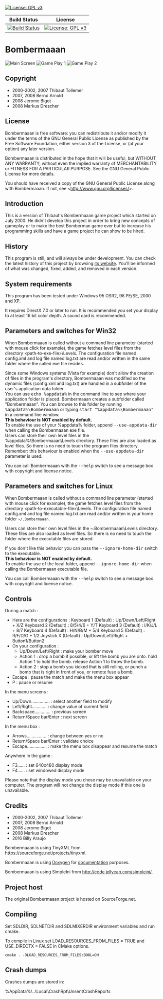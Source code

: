 [![License: GPL v3](https://img.shields.io/badge/license-GPL%20v3-blue.svg)](https://www.gnu.org/licenses/gpl-3.0)

|Build Status|License|
|:--:|:--:|
|[![Build Status](https://travis-ci.org/bjaraujo/Bombermaaan.svg?branch=master)](https://travis-ci.org/bjaraujo/Bombermaaan)|[![License: GPL v3](https://img.shields.io/badge/license-GPL%20v3-blue.svg)](https://www.gnu.org/licenses/gpl-3.0)|

# Bombermaaan

![Main Screen](https://raw.githubusercontent.com/billyaraujo/bombermaaan/master/screenshots/ss01.png) 
![Game Play 1](https://raw.githubusercontent.com/billyaraujo/bombermaaan/master/screenshots/ss02.png) 
![Game Play 2](https://raw.githubusercontent.com/billyaraujo/bombermaaan/master/screenshots/ss03.png)

## Copyright

- 2000-2002, 2007 Thibaut Tollemer
- 2007, 2008 Bernd Arnold
- 2008 Jerome Bigot
- 2008 Markus Drescher

## License

Bombermaaan is free software: you can redistribute it and/or modify
it under the terms of the GNU General Public License as published by
the Free Software Foundation, either version 3 of the License, or
(at your option) any later version.

Bombermaaan is distributed in the hope that it will be useful,
but WITHOUT ANY WARRANTY; without even the implied warranty of
MERCHANTABILITY or FITNESS FOR A PARTICULAR PURPOSE.  See the
GNU General Public License for more details.

You should have received a copy of the GNU General Public License
along with Bombermaaan.  If not, see &lt;http://www.gnu.org/licenses/&gt;.
	
## Introduction

This is a version of Thibaut's Bombermaaan game project
which started on July 2000. He didn't develop this
project in order to bring new concepts of gameplay
or to make the best Bomberman game ever but to
increase his programming skills and have a game
project he can show to be hired.

## History

This program is still, and will always be under 
development. You can check the latest history of 
this project by browsing <a href="http://bombermaaan.sourceforge.net/">its website</a>. You'll be 
informed of what was changed, fixed, added, and 
removed in each version.

## System requirements

This program has been tested under Windows 95 OSR2, 98 PE/SE, 2000 and XP.

It requires DirectX 7.0 or later to run. It is
recommended you set your display to at least
16 bit color depth. A sound card is recommended.

## Parameters and switches for Win32

When Bombermaaan is called without a command line parameter (started with mouse click for example),
the game fetches level files from the directory &lt;path-to-exe-file&gt;\Levels. The configuration
file named config.xml and log file named log.txt are read and/or written in the same folder where
the called exe file resides.

Since some Windows systems (Vista for example) don't allow the creation of files in the program's
directory, Bombermaaan was modified so the dynamic files (config.xml and log.txt) are handled
in a subfolder of the user's application data folder.<br />
You can use <kbd>echo %appdata%</kbd> in the command line to see where your application folder is
placed. Bombermaaan creates a subfolder called &quot;Bombermaaan&quot;. You can browse to this folder by
running <kbd>%appdata%\Bombermaaan</kbd> or typing <kbd>start &quot;%appdata%\Bombermaaan&quot;</kbd>
in a command line window.<br />
<strong>This behaviour is NOT enabled by default.</strong><br />
To enable the use of your %appdata% folder, append <kbd>--use-appdata-dir</kbd> when calling the
Bombermaaan exe file.<br />
Users can store their own level files in the %appdata%\Bombermaaan\Levels directory. These files
are also loaded as level files. So there is no need to touch the program files directory. Remember:
this behaviour is enabled when the <kbd>--use-appdata-dir</kbd> parameter is used.

You can call Bombermaaan with the <kbd>--help</kbd> switch to see a message box with copyright and license notice.

## Parameters and switches for Linux

When Bombermaaan is called without a command line parameter (started with mouse click for example),
the game fetches level files from the directory &lt;path-to-executable-file&gt;\Levels. The configuration
file named config.xml and log file named log.txt are read and/or written in your home folder <code>~/.Bombermaaan</code>.

Users can store their own level files in the ~\.Bombermaaan\Levels directory. These files
are also loaded as level files. So there is no need to touch the folder where the executable files are stored.

If you don't like this behavior you can pass the <kbd>--ignore-home-dir</kbd> switch to the executable.<br />
<strong>This behaviour is NOT enabled by default.</strong><br />
To enable the use of the local folder, append <kbd>--ignore-home-dir</kbd> when calling the
Bombermaaan executable file.

You can call Bombermaaan with the <kbd>--help</kbd> switch to see a message box with copyright and license notice.

## Controls

During a match :
- Here are the configurations :
  Keyboard 1 (Default) : Up/Down/Left/Right + X/Z
  Keyboard 2 (Default) : 8/5/4/6 + Y/T
  Keyboard 3 (Default) : I/K/J/L + 8/7
  Keyboard 4 (Default) : H/N/B/M + 5/4
  Keyboard 5 (Default) : R/F/D/G + 1/2
  Joystick X (Default) : Up/Down/Left/Right + Button1/Button2
- On your configuration :
  - Up/Down/Left/Right : make your bomber move
  - Action 1 : drop a bomb if possible,
               or lift the bomb you are onto.
               hold Action 1 to hold the bomb.
               release Action 1 to throw the bomb.
  - Action 2 : stop a bomb you kicked that is still rolling,
               or punch a bomb that is right in front of you,
               or remote fuse a bomb.
- Escape : pause the match and make the menu box appear
- P : pause or resume

In the menu screens :
- Up/Down............... : select another field to modify
- Left/Right............ : change value of current field
- Backspace............. : previous screen
- Return/Space bar/Enter : next screen

In the menu box :
- Arrows................ : change between yes or no
- Return/Space bar/Enter : validate choice
- Escape................ : make the menu box disappear and resume the match

Anywhere in the game :
- F3...... : set 640x480 display mode
- F4...... : set windowed display mode

Please note that the display mode you chose may
be unavailable on your computer. The program will
not change the display mode if this one is
unavailable.

## Credits

- 2000-2002, 2007 Thibaut Tollemer
- 2007, 2008 Bernd Arnold
- 2008 Jerome Bigot
- 2008 Markus Drescher
- 2016 Billy Araujo

Bombermaaan is using TinyXML from <a href="https://sourceforge.net/projects/tinyxml">https://sourceforge.net/projects/tinyxml</a>.

Bombermaaan is using <a href="http://www.doxygen.org/index.html">Doxygen</a> for <a href="http://bombermaaan.sourceforge.net/doxydoc/html/">documentation</a> purposes.

Bombermaaan is using SimpleIni from <a href="http://code.jellycan.com/simpleini/">http://code.jellycan.com/simpleini/</a>.

## Project host

The original Bombermaaan project is hosted on SourceForge.net. 

## Compiling

Set SDLDIR, SDLNETDIR and SDLMIXERDIR environment variables and run cmake.

To compile in Linux set LOAD_RESOURCES_FROM_FILES = TRUE and USE_DIRECTX = FALSE in CMake options.

```
cmake . -DLOAD_RESOURCES_FROM_FILES:BOOL=ON
```

## Crash dumps

Crashes dumps are stored in: 

%AppData%\\..\Local\CrashRpt\UnsentCrashReports





